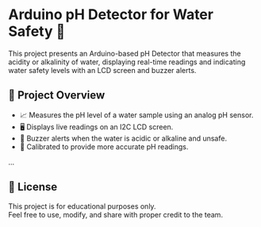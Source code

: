 # Arduino pH Detector for Water Safety 🌊

This project presents an Arduino-based pH Detector that measures the acidity or alkalinity of water, displaying real-time readings and indicating water safety levels with an LCD screen and buzzer alerts.

## 📜 Project Overview
- 📈 Measures the pH level of a water sample using an analog pH sensor.
- 🖥️ Displays live readings on an I2C LCD screen.
- 🚨 Buzzer alerts when the water is acidic or alkaline and unsafe.
- 🧠 Calibrated to provide more accurate pH readings.

...

## 📃 License
This project is for educational purposes only.  
Feel free to use, modify, and share with proper credit to the team.
